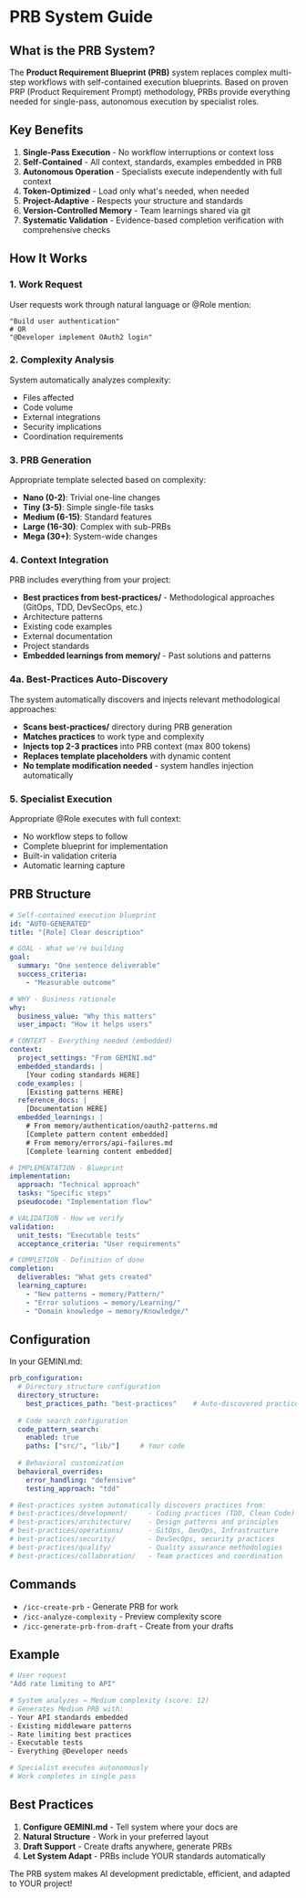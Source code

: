 # PRB System Guide

## What is the PRB System?

The **Product Requirement Blueprint (PRB)** system replaces complex multi-step workflows with self-contained execution blueprints. Based on proven PRP (Product Requirement Prompt) methodology, PRBs provide everything needed for single-pass, autonomous execution by specialist roles.

## Key Benefits

1. **Single-Pass Execution** - No workflow interruptions or context loss
2. **Self-Contained** - All context, standards, examples embedded in PRB
3. **Autonomous Operation** - Specialists execute independently with full context
4. **Token-Optimized** - Load only what's needed, when needed
5. **Project-Adaptive** - Respects your structure and standards
6. **Version-Controlled Memory** - Team learnings shared via git
7. **Systematic Validation** - Evidence-based completion verification with comprehensive checks

## How It Works

### 1. Work Request
User requests work through natural language or @Role mention:
```
"Build user authentication"
# OR
"@Developer implement OAuth2 login"
```

### 2. Complexity Analysis
System automatically analyzes complexity:
- Files affected
- Code volume
- External integrations
- Security implications
- Coordination requirements

### 3. PRB Generation
Appropriate template selected based on complexity:
- **Nano (0-2)**: Trivial one-line changes
- **Tiny (3-5)**: Simple single-file tasks
- **Medium (6-15)**: Standard features
- **Large (16-30)**: Complex with sub-PRBs
- **Mega (30+)**: System-wide changes

### 4. Context Integration
PRB includes everything from your project:
- **Best practices from best-practices/** - Methodological approaches (GitOps, TDD, DevSecOps, etc.)
- Architecture patterns
- Existing code examples
- External documentation
- Project standards
- **Embedded learnings from memory/** - Past solutions and patterns

### 4a. Best-Practices Auto-Discovery
The system automatically discovers and injects relevant methodological approaches:
- **Scans best-practices/** directory during PRB generation
- **Matches practices** to work type and complexity
- **Injects top 2-3 practices** into PRB context (max 800 tokens)
- **Replaces template placeholders** with dynamic content
- **No template modification needed** - system handles injection automatically

### 5. Specialist Execution
Appropriate @Role executes with full context:
- No workflow steps to follow
- Complete blueprint for implementation
- Built-in validation criteria
- Automatic learning capture

## PRB Structure

```yaml
# Self-contained execution blueprint
id: "AUTO-GENERATED"
title: "[Role] Clear description"

# GOAL - What we're building
goal:
  summary: "One sentence deliverable"
  success_criteria:
    - "Measurable outcome"

# WHY - Business rationale
why:
  business_value: "Why this matters"
  user_impact: "How it helps users"

# CONTEXT - Everything needed (embedded)
context:
  project_settings: "From GEMINI.md"
  embedded_standards: |
    [Your coding standards HERE]
  code_examples: |
    [Existing patterns HERE]
  reference_docs: |
    [Documentation HERE]
  embedded_learnings: |
    # From memory/authentication/oauth2-patterns.md
    [Complete pattern content embedded]
    # From memory/errors/api-failures.md
    [Complete learning content embedded]

# IMPLEMENTATION - Blueprint
implementation:
  approach: "Technical approach"
  tasks: "Specific steps"
  pseudocode: "Implementation flow"

# VALIDATION - How we verify
validation:
  unit_tests: "Executable tests"
  acceptance_criteria: "User requirements"

# COMPLETION - Definition of done
completion:
  deliverables: "What gets created"
  learning_capture: 
    - "New patterns → memory/Pattern/"
    - "Error solutions → memory/Learning/"
    - "Domain knowledge → memory/Knowledge/"
```

## Configuration

In your GEMINI.md:

```yaml
prb_configuration:
  # Directory structure configuration
  directory_structure:
    best_practices_path: "best-practices"    # Auto-discovered practices location
    
  # Code search configuration
  code_pattern_search:
    enabled: true
    paths: ["src/", "lib/"]     # Your code
    
  # Behavioral customization
  behavioral_overrides:
    error_handling: "defensive"
    testing_approach: "tdd"

# Best-practices system automatically discovers practices from:
# best-practices/development/     - Coding practices (TDD, Clean Code)
# best-practices/architecture/    - Design patterns and principles
# best-practices/operations/      - GitOps, DevOps, Infrastructure
# best-practices/security/        - DevSecOps, security practices
# best-practices/quality/         - Quality assurance methodologies
# best-practices/collaboration/   - Team practices and coordination
```

## Commands

- `/icc-create-prb` - Generate PRB for work
- `/icc-analyze-complexity` - Preview complexity score
- `/icc-generate-prb-from-draft` - Create from your drafts

## Example

```bash
# User request
"Add rate limiting to API"

# System analyzes → Medium complexity (score: 12)
# Generates Medium PRB with:
- Your API standards embedded
- Existing middleware patterns
- Rate limiting best practices
- Executable tests
- Everything @Developer needs

# Specialist executes autonomously
# Work completes in single pass
```

## Best Practices

1. **Configure GEMINI.md** - Tell system where your docs are
2. **Natural Structure** - Work in your preferred layout
3. **Draft Support** - Create drafts anywhere, generate PRBs
4. **Let System Adapt** - PRBs include YOUR standards automatically

The PRB system makes AI development predictable, efficient, and adapted to YOUR project!